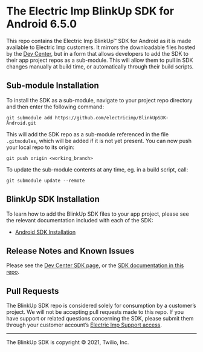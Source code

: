 # The Electric Imp BlinkUp SDK for Android 6.5.0 #

This repo contains the Electric Imp BlinkUp™ SDK for Android as it is made available to Electric Imp customers. It mirrors the downloadable files hosted by the [Dev Center](https://developer.electricimp.com/manufacturing/sdkdocs), but in a form that allows developers to add the SDK to their app project repos as a sub-module. This will allow them to pull in SDK changes manually at build time, or automatically through their build scripts.

## Sub-module Installation ##

To install the SDK as a sub-module, navigate to your project repo directory and then enter the following command:

```
git submodule add https://github.com/electricimp/BlinkUpSDK-Android.git
```

This will add the SDK repo as a sub-module referenced in the file `.gitmodules`, which will be added if it is not yet present. You can now push your local repo to its origin:

```
git push origin <working_branch>
```

To update the sub-module contents at any time, eg. in a build script, call:

```
git submodule update --remote
```

## BlinkUp SDK Installation ##

To learn how to add the BlinkUp SDK files to your app project, please see the relevant documentation included with each of the SDK:

- [Android SDK Installation](./sdk/README.md)

## Release Notes and Known Issues ##

Please see the [Dev Center SDK page](https://developer.electricimp.com/manufacturing/sdkdocs), or the [SDK documentation in this repo](./sdk/javadoc).

## Pull Requests ##

The BlinkUp SDK repo is considered solely for consumption by a customer’s project. We will not be accepting pull requests made to this repo. If you have support or related questions concerning the SDK, please submit them through your customer account’s [Electric Imp Support access](https://support.electricimp.com/).

---

The BlinkUp SDK is copyright &copy; 2021, Twilio, Inc.
